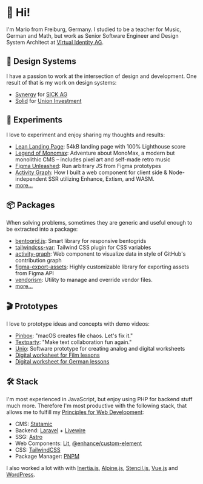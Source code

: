 # 👋 Hi!

I'm Mario from Freiburg, Germany. I studied to be a teacher for Music, German and Math, but work as Senior Software Engineer and Design System Architect at [Virtual Identity AG](https://www.virtual-identity.com/).

## 🎨 Design Systems

I have a passion to work at the intersection of design and development. One result of that is my work on design systems:

-   [Synergy](https://github.com/synergy-design-system/synergy-design-system) for [SICK AG](https://www.sick.com)
-   [Solid](https://github.com/solid-design-system/solid) for [Union Investment](https://www.union-investment.de)

## 🧪 Experiments

I love to experiment and enjoy sharing my thoughts and results:

-   [Lean Landing Page](https://leanlandingpage.mariohamann.com): 54kB landing page with 100% Lighthouse score
-   [Legend of Monomax](https://legend-of-monomax.mariohamann.com): Adventure about MonoMax, a modern but monolithic CMS – includes pixel art and self-made retro music
-   [Figma Unleashed](https://indieweb.social/@mariohamann/112416525138793601): Run arbitrary JS from Figma prototypes
-   [Activity Graph](https://mariohamann.com/activity-graph-component): How I built a web component for client side & Node-independent SSR utilizing Enhance, Extism, and WASM.
-   [more...](https://mariohamann.com)

## 📦 Packages

When solving problems, sometimes they are generic and useful enough to be extracted into a package:

-   [bentogrid.js](https://bentogrid.mariohamann.com/): Smart library for responsive bentogrids
-   [tailwindcss-var](https://tailwindcss-var.mariohamann.com): Tailwind CSS plugin for CSS variables
-   [activity-graph](https://mariohamann.github.io/activity-graph/): Web component to visualize data in style of GitHub's contribution graph
-   [figma-export-assets](https://github.com/mariohamann/figma-export-assets): Highly customizable library for exporting assets from Figma API
-   [vendorism](https://www.npmjs.com/package/vendorism): Utility to manage and override vendor files.
-   [more...](https://www.npmjs.com/~mariohamann)

## 🎬 Prototypes

I love to prototype ideas and concepts with demo videos:

-   [Pinbox](https://youtu.be/_EvJXlsVlek): "macOS creates file chaos. Let's fix it."
-   [Textparty](https://youtu.be/6-oYVz9a5RI): "Make text collaboration fun again."
-   [Unio](https://youtu.be/HgpBjrpMKlE): Software prototype for creating analog and digital worksheets
-   [Digital worksheet for Film lessons](https://youtu.be/RfrDXQSJkhE)
-   [Digital worksheet for German lessons](https://youtu.be/AgdPB_vOJdo)

## 🛠️ Stack

I'm most experienced in JavaScript, but enjoy using PHP for backend stuff much more. Therefore I'm most productive with the following stack, that allows me to fulfill my [Principles for Web Development](https://mariohamann.com/principles-for-web-development):

-   CMS: [Statamic](https://statamic.com)
-   Backend: [Laravel](https://laravel.com) + [Livewire](https://livewire.laravel.com/)
-   SSG: [Astro](https://astro.build)
-   Web Components: [Lit](https://lit.dev), [@enhance/custom-element](https://www.npmjs.com/package/@enhance/custom-element)
-   CSS: [TailwindCSS](https://tailwindcss.com)
-   Package Manager: [PNPM](https://pnpm.io)

I also worked a lot with with [Inertia.js](https://inertiajs.com), [Alpine.js](https://alpinejs.dev), [Stencil.js](https://stenciljs.com), [Vue.js](https://vuejs.org) and [WordPress](https://wordpress.org).
